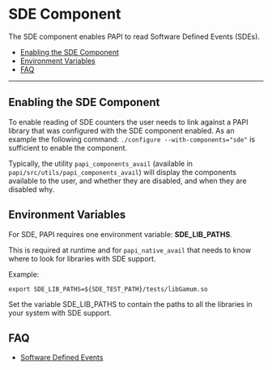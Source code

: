 # SDE Component

The SDE component enables PAPI to read Software Defined Events (SDEs).

* [Enabling the SDE Component](#markdown-header-enabling-the-sde-component)
* [Environment Variables](#markdown-header-environment-variables)
* [FAQ](#markdown-header-faq)

***
## Enabling the SDE Component

To enable reading of SDE counters the user needs to link against a
PAPI library that was configured with the SDE component enabled. As an
example the following command: `./configure --with-components="sde"` is
sufficient to enable the component.

Typically, the utility `papi_components_avail` (available in
`papi/src/utils/papi_components_avail`) will display the components available
to the user, and whether they are disabled, and when they are disabled why.

## Environment Variables

For SDE, PAPI requires one environment variable: **SDE\_LIB\_PATHS**. 

This is required at runtime and for `papi_native_avail` that needs to know where to look for libraries with SDE support.

Example:

	export SDE_LIB_PATHS=${SDE_TEST_PATH}/tests/libGamum.so

Set the variable SDE\_LIB\_PATHS to contain the paths to all the libraries in your system with SDE support.

## FAQ

* [Software Defined Events](Software_Defined_Events.md)
